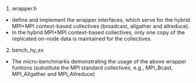 1. wrapper.h
  - define and implement the wrapper interfaces, which serve for the hybrid MPI+MPI context-based collectives (broadcast, allgather and     allreduce).
  - In the hybrid MPI+MPI context-based collectives, only one copy of the replicated on-node data is maintained for the collectives.
2. bench_hy_xx
  - The micro-benchmarks demonstrating the usage of the above wrapper funtions (substitute the MPI standard collectives, e.g., MPI_Bcast,   MPI_Allgather and MPI_Allreduce)

